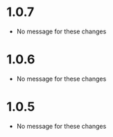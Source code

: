 # 1.0.7
* No message for these changes
# 1.0.6
* No message for these changes
# 1.0.5
* No message for these changes
